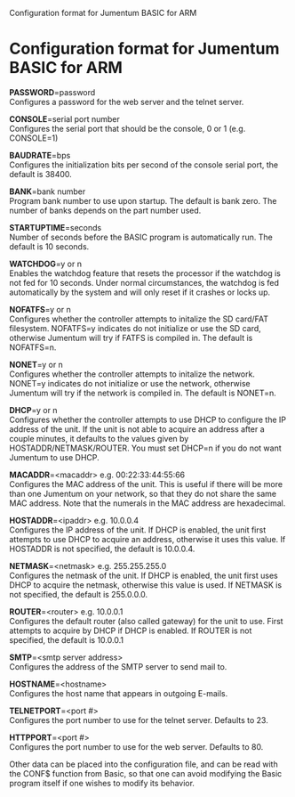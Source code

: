 Configuration format for Jumentum BASIC for ARM 

# Configuration format for Jumentum BASIC for ARM

**PASSWORD**\=password  
Configures a password for the web server and the telnet server.

**CONSOLE**\=serial port number  
Configures the serial port that should be the console, 0 or 1 (e.g. CONSOLE=1)

**BAUDRATE**\=bps  
Configures the initialization bits per second of the console serial port, the default is 38400.

**BANK**\=bank number  
Program bank number to use upon startup. The default is bank zero. The number of banks depends on the part number used.

**STARTUPTIME**\=seconds  
Number of seconds before the BASIC program is automatically run. The default is 10 seconds.

**WATCHDOG**\=y or n  
Enables the watchdog feature that resets the processor if the watchdog is not fed for 10 seconds. Under normal circumstances, the watchdog is fed automatically by the system and will only reset if it crashes or locks up.

**NOFATFS**\=y or n  
Configures whether the controller attempts to initalize the SD card/FAT filesystem. NOFATFS=y indicates do not initialize or use the SD card, otherwise Jumentum will try if FATFS is compiled in. The default is NOFATFS=n.

**NONET**\=y or n  
Configures whether the controller attempts to initalize the network. NONET=y indicates do not initialize or use the network, otherwise Jumentum will try if the network is compiled in. The default is NONET=n.

**DHCP**\=y or n  
Configures whether the controller attempts to use DHCP to configure the IP address of the unit. If the unit is not able to acquire an address after a couple minutes, it defaults to the values given by HOSTADDR/NETMASK/ROUTER. You must set DHCP=n if you do not want Jumentum to use DHCP.

**MACADDR**\=&lt;macaddr&gt; e.g. 00:22:33:44:55:66  
Configures the MAC address of the unit. This is useful if there will be more than one Jumentum on your network, so that they do not share the same MAC address. Note that the numerals in the MAC address are hexadecimal.

**HOSTADDR**\=&lt;ipaddr&gt; e.g. 10.0.0.4  
Configures the IP address of the unit. If DHCP is enabled, the unit first attempts to use DHCP to acquire an address, otherwise it uses this value. If HOSTADDR is not specified, the default is 10.0.0.4.

**NETMASK**\=&lt;netmask&gt; e.g. 255.255.255.0  
Configures the netmask of the unit. If DHCP is enabled, the unit first uses DHCP to acquire the netmask, otherwise this value is used. If NETMASK is not specified, the default is 255.0.0.0.

**ROUTER**\=&lt;router&gt; e.g. 10.0.0.1  
Configures the default router (also called gateway) for the unit to use. First attempts to acquire by DHCP if DHCP is enabled. If ROUTER is not specified, the default is 10.0.0.1

**SMTP**\=&lt;smtp server address&gt;  
Configures the address of the SMTP server to send mail to.

**HOSTNAME**\=&lt;hostname&gt;  
Configures the host name that appears in outgoing E-mails.

**TELNETPORT**\=&lt;port #&gt;  
Configures the port number to use for the telnet server. Defaults to 23.

**HTTPPORT**\=&lt;port #&gt;  
Configures the port number to use for the web server. Defaults to 80.

Other data can be placed into the configuration file, and can be read with the CONF$ function from Basic, so that one can avoid modifying the Basic program itself if one wishes to modify its behavior.
